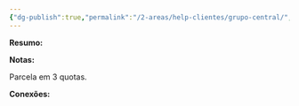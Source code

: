 ```yaml
---
{"dg-publish":true,"permalink":"/2-areas/help-clientes/grupo-central/","dgPassFrontmatter":true,"created":"2025-07-07T11:41:51.832-03:00","updated":"2025-07-28T15:31:57.925-03:00"}
---
```


**Resumo:**



**Notas:**

Parcela em 3 quotas.

**Conexões:**